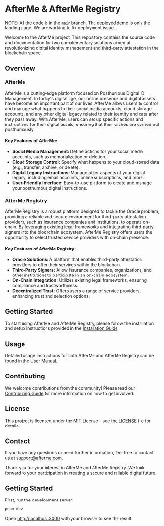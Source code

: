 
# AfterMe & AfterMe Registry

NOTE: All the code is in the `main` branch. The deployed demo is only the landing page. We are working to fix deployment issue. 

Welcome to the AfterMe project! This repository contains the source code and documentation for two complementary solutions aimed at revolutionizing digital identity management and third-party attestation in the blockchain space.

## Overview

### AfterMe
AfterMe is a cutting-edge platform focused on Posthumous Digital ID Management. In today's digital age, our online presence and digital assets have become an important part of our lives. AfterMe allows users to control and manage what happens to their social media accounts, cloud storage accounts, and any other digital legacy related to their identity and data after they pass away. With AfterMe, users can set up specific actions and instructions for their digital assets, ensuring that their wishes are carried out posthumously.

#### Key Features of AfterMe:
- **Social Media Management:** Define actions for your social media accounts, such as memorialization or deletion.
- **Cloud Storage Control:** Specify what happens to your cloud-stored data (e.g., transfer, archive, or delete).
- **Digital Legacy Instructions:** Manage other aspects of your digital legacy, including email accounts, online subscriptions, and more.
- **User-Friendly Interface:** Easy-to-use platform to create and manage your posthumous digital instructions.

### AfterMe Registry
AfterMe Registry is a robust platform designed to tackle the Oracle problem, providing a reliable and secure environment for third-party attestation providers, such as insurance companies and institutions, to operate on-chain. By leveraging existing legal frameworks and integrating third-party signers into the blockchain ecosystem, AfterMe Registry offers users the opportunity to select trusted service providers with on-chain presence.

#### Key Features of AfterMe Registry:
- **Oracle Solutions:** A platform that enables third-party attestation providers to offer their services within the blockchain.
- **Third-Party Signers:** Allow insurance companies, organizations, and other institutions to participate in an on-chain ecosystem.
- **On-Chain Integration:** Utilizes existing legal frameworks, ensuring compliance and trustworthiness.
- **Decentralized Trust:** Offers users a range of service providers, enhancing trust and selection options.

## Getting Started

To start using AfterMe and AfterMe Registry, please follow the installation and setup instructions provided in the [Installation Guide](INSTALLATION.md).

## Usage

Detailed usage instructions for both AfterMe and AfterMe Registry can be found in the [User Manual](USER_MANUAL.md).

## Contributing

We welcome contributions from the community! Please read our [Contributing Guide](CONTRIBUTING.md) for more information on how to get involved.

## License

This project is licensed under the MIT License - see the [LICENSE](LICENSE) file for details.

## Contact

If you have any questions or need further information, feel free to contact us at support@afterme.com.

Thank you for your interest in AfterMe and AfterMe Registry. We look forward to your participation in creating a secure and reliable digital future.

## Getting Started

First, run the development server:

```bash
pnpm dev
```

Open [http://localhost:3000](http://localhost:3000) with your browser to see the result.
